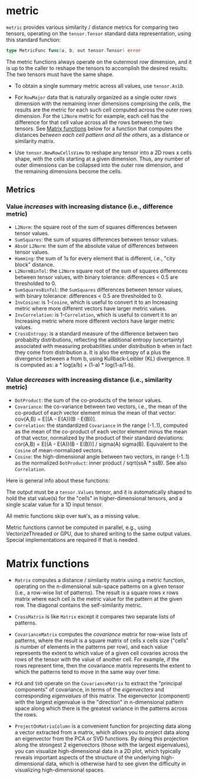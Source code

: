 # metric

`metric` provides various similarity / distance metrics for comparing two tensors, operating on the `tensor.Tensor` standard data representation, using this standard function:
```Go
type MetricFunc func(a, b, out tensor.Tensor) error
```

The metric functions always operate on the outermost _row_ dimension, and it is up to the caller to reshape the tensors to accomplish the desired results. The two tensors must have the same shape.

* To obtain a single summary metric across all values, use `tensor.As1D`.

* For `RowMajor` data that is naturally organized as a single outer _rows_ dimension with the remaining inner dimensions comprising the _cells_, the results are the metric for each such cell computed across the outer rows dimension.  For the `L2Norm` metric for example, each cell has the difference for that cell value across all the rows between the two tensors. See [Matrix functions](#matrix-functions) below for a function that computes the distances _between each cell pattern and all the others_, as a distance or similarity matrix.

* Use `tensor.NewRowCellsView` to reshape any tensor into a 2D rows x cells shape, with the cells starting at a given dimension. Thus, any number of outer dimensions can be collapsed into the outer row dimension, and the remaining dimensions become the cells.

## Metrics

### Value _increases_ with increasing distance (i.e., difference metric)

* `L2Norm`: the square root of the sum of squares differences between tensor values.
* `SumSquares`:  the sum of squares differences between tensor values.
* `Abs`or `L2Norm`: the sum of the absolute value of differences between tensor values.
* `Hamming`: the sum of 1s for every element that is different, i.e., "city block" distance.
* `L2NormBinTol`:  the `L2Norm` square root of the sum of squares differences between tensor values, with binary tolerance: differences < 0.5 are thresholded to 0.
* `SumSquaresBinTol`: the `SumSquares` differences between tensor values,  with binary tolerance: differences < 0.5 are thresholded to 0.
* `InvCosine`: is 1-`Cosine`, which is useful to convert it to an Increasing metric where more different vectors have larger metric values.
* `InvCorrelation`: is 1-`Correlation`, which is useful to convert it to an Increasing metric where more different vectors have larger metric values.
* `CrossEntropy`: is a standard measure of the difference between two probabilty distributions, reflecting the additional entropy (uncertainty) associated with measuring probabilities under distribution b when in fact they come from distribution a.  It is also the entropy of a plus the divergence between a from b, using Kullback-Leibler (KL) divergence.  It is computed as: a * log(a/b) + (1-a) * log(1-a/1-b).

### Value _decreases_ with increasing distance (i.e., similarity metric)

* `DotProduct`:  the sum of the co-products of the tensor values.
* `Covariance`: the co-variance between two vectors, i.e., the mean of the co-product of each vector element minus the mean of that vector: cov(A,B) = E[(A - E(A))(B - E(B))].
* `Correlation`: the standardized `Covariance` in the range (-1..1), computed as the mean of the co-product of each vector element minus the mean of that vector, normalized by the product of their standard deviations: cor(A,B) = E[(A - E(A))(B - E(B))] / sigma(A) sigma(B). Equivalent to the `Cosine` of mean-normalized vectors.
* `Cosine`: the high-dimensional angle between two vectors, in range (-1..1) as the normalized `DotProduct`: inner product / sqrt(ssA * ssB).  See also `Correlation`.

Here is general info about these functions:

The output must be a `tensor.Values` tensor, and it is automatically shaped to hold the stat value(s) for the "cells" in higher-dimensional tensors, and a single scalar value for a 1D input tensor.

All metric functions skip over `NaN`'s, as a missing value.

Metric functions cannot be computed in parallel, e.g., using VectorizeThreaded or GPU, due to shared writing to the same output values.  Special implementations are required if that is needed.

# Matrix functions

* `Matrix` computes a distance / similarity matrix using a metric function, operating on the n-dimensional sub-space patterns on a given tensor (i.e., a row-wise list of patterns). The result is a square rows x rows matrix where each cell is the metric value for the pattern at the given row. The diagonal contains the self-similarity metric.

* `CrossMatrix` is like `Matrix` except it compares two separate lists of patterns.

* `CovarianceMatrix` computes the _covariance matrix_ for row-wise lists of patterns, where the result is a square matrix of cells x cells size ("cells" is number of elements in the patterns per row), and each value represents the extent to which value of a given cell covaries across the rows of the tensor with the value of another cell. For example, if the rows represent time, then the covariance matrix represents the extent to which the patterns tend to move in the same way over time.

* `PCA` and `SVD` operate on the `CovarianceMatrix` to extract the "principal components" of covariance, in terms of the _eigenvectors_ and corresponding _eigenvalues_ of this matrix. The eigenvector (component) with the largest eigenvalue is the "direction" in n-dimensional pattern space along which there is the greatest variance in the patterns across the rows.

* `ProjectOnMatrixColumn` is a convenient function for projecting data along a vector extracted from a matrix, which allows you to project data along an eigenvector from the PCA or SVD functions. By doing this projection along the strongest 2 eigenvectors (those with the largest eigenvalues), you can visualize high-dimensional data in a 2D plot, which typically reveals important aspects of the structure of the underlying high-dimensional data, which is otherwise hard to see given the difficulty in visualizing high-dimensional spaces.


